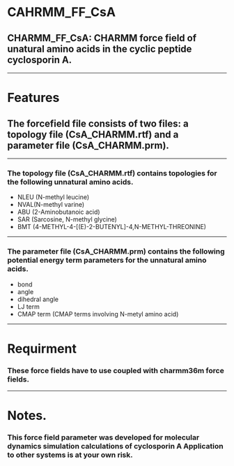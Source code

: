# CAHRMM_FF_CsA
## CHARMM_FF_CsA: CHARMM force field of unatural amino acids in the cyclic peptide cyclosporin A.
***
# Features
## The forcefield file consists of two files: a topology file (CsA_CHARMM.rtf) and a parameter file (CsA_CHARMM.prm).
***
### The topology file (CsA_CHARMM.rtf) contains topologies for the following unnatural amino acids.
* NLEU (N-methyl leucine)
* NVAL(N-methyl varine)
* ABU (2-Aminobutanoic acid)
* SAR (Sarcosine, N-methyl glycine)
* BMT (4-METHYL-4-[(E)-2-BUTENYL]-4,N-METHYL-THREONINE)
***
### The parameter file (CsA_CHARMM.prm) contains the following potential energy term parameters for the unnatural amino acids.
* bond
* angle
* dihedral angle
* LJ term
* CMAP term (CMAP terms involving N-metyl amino acid)
***
# Requirment
### These force fields have to use coupled with charmm36m force fields.
***
# Notes.
### This force field parameter was developed for molecular dynamics simulation calculations of cyclosporin A Application to other systems is at your own risk.
